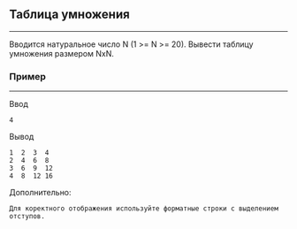 ## Таблица умножения
---
Вводится натуральное число N (1 >= N >= 20). Вывести таблицу умножения размером NxN.
### Пример
---
Ввод
```
4
```
Вывод
```
1  2  3  4
2  4  6  8
3  6  9  12
4  8  12 16
```
Дополнительно:
```
Для коректного отображения используйте форматные строки с выделением отступов.
```